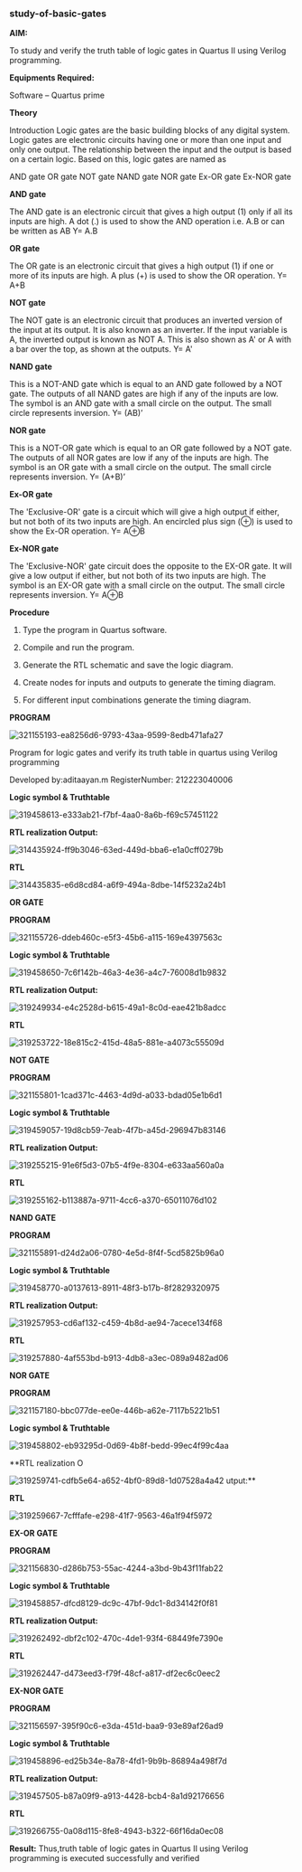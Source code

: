 ### study-of-basic-gates

**AIM:** 

To study and verify the truth table of logic gates in Quartus II using Verilog programming.

**Equipments Required:**

Software – Quartus prime 

**Theory**

Introduction Logic gates are the basic building blocks of any digital system. Logic gates are electronic circuits having one or more than one input and only one output. The relationship between the input and the output is based on a certain logic. Based on this, logic gates are named as

AND gate OR gate NOT gate NAND gate NOR gate Ex-OR gate Ex-NOR gate

**AND gate**

The AND gate is an electronic circuit that gives a high output (1) only if all its inputs are high. A dot (.) is used to show the AND operation i.e. A.B or can be written as AB
Y= A.B

**OR gate** 

The OR gate is an electronic circuit that gives a high output (1) if one or more of its inputs are high. A plus (+) is used to show the OR operation.
Y= A+B

**NOT gate**

The NOT gate is an electronic circuit that produces an inverted version of the input at its output. It is also known as an inverter. If the input variable is A, the inverted output is known as NOT A. This is also shown as A' or A with a bar over the top, as shown at the outputs.
Y= A'

**NAND gate**

This is a NOT-AND gate which is equal to an AND gate followed by a NOT gate. The outputs of all NAND gates are high if any of the inputs are low. The symbol is an AND gate with a small circle on the output. The small circle represents inversion.
Y= (AB)’

**NOR gate**

This is a NOT-OR gate which is equal to an OR gate followed by a NOT gate. The outputs of all NOR gates are low if any of the inputs are high. The symbol is an OR gate with a small circle on the output. The small circle represents inversion.
Y= (A+B)’

**Ex-OR gate**

The 'Exclusive-OR' gate is a circuit which will give a high output if either, but not both of its two inputs are high. An encircled plus sign (⊕) is used to show the Ex-OR operation.
Y= A⊕B

**Ex-NOR gate**

The 'Exclusive-NOR' gate circuit does the opposite to the EX-OR gate. It will give a low output if either, but not both of its two inputs are high. The symbol is an EX-OR gate with a small circle on the output. The small circle represents inversion.
Y= A⊕B

**Procedure** 

1.	Type the program in Quartus software.

2.	Compile and run the program.

3.	Generate the RTL schematic and save the logic diagram.

4.	Create nodes for inputs and outputs to generate the timing diagram.

5.	For different input combinations generate the timing diagram.


**PROGRAM**

![321155193-ea8256d6-9793-43aa-9599-8edb471afa27](https://github.com/Aditaayan/study-of-basic-gates/assets/147473394/42721fa4-25cf-479c-ac62-c46eb4848116)


Program for logic gates and verify its truth table in quartus using Verilog programming

 Developed by:aditaayan.m RegisterNumber: 212223040006
 
**Logic symbol & Truthtable**

![319458613-e333ab21-f7bf-4aa0-8a6b-f69c57451122](https://github.com/Aditaayan/study-of-basic-gates/assets/147473394/6c88473a-812c-49c7-aa4e-b4d96a3f01df)

**RTL realization Output:** 

![314435924-ff9b3046-63ed-449d-bba6-e1a0cff0279b](https://github.com/Aditaayan/study-of-basic-gates/assets/147473394/8e2b2737-5e06-4e52-ba2a-95ad34f4cf6e)


**RTL**

![314435835-e6d8cd84-a6f9-494a-8dbe-14f5232a24b1](https://github.com/Aditaayan/study-of-basic-gates/assets/147473394/a2039c34-158a-44a6-ad99-01382c1391c2)

**OR GATE**

**PROGRAM**

![321155726-ddeb460c-e5f3-45b6-a115-169e4397563c](https://github.com/Aditaayan/study-of-basic-gates/assets/147473394/bcc41892-f1a4-4532-9b2e-bb97dd065d6b)

**Logic symbol & Truthtable**

![319458650-7c6f142b-46a3-4e36-a4c7-76008d1b9832](https://github.com/Aditaayan/study-of-basic-gates/assets/147473394/bdbc2626-a8c5-403e-a780-fe9c45ecd620)

**RTL realization Output:** 

![319249934-e4c2528d-b615-49a1-8c0d-eae421b8adcc](https://github.com/Aditaayan/study-of-basic-gates/assets/147473394/eef07ad4-b607-4661-88f6-28bc5b457d99)

**RTL**

![319253722-18e815c2-415d-48a5-881e-a4073c55509d](https://github.com/Aditaayan/study-of-basic-gates/assets/147473394/ee471bb5-ea2d-41f7-95fc-391d8fd17738)

**NOT GATE**

**PROGRAM**

![321155801-1cad371c-4463-4d9d-a033-bdad05e1b6d1](https://github.com/Aditaayan/study-of-basic-gates/assets/147473394/c3b3f3d5-0993-4668-8e53-a7407a559d6e)

**Logic symbol & Truthtable**

![319459057-19d8cb59-7eab-4f7b-a45d-296947b83146](https://github.com/Aditaayan/study-of-basic-gates/assets/147473394/9ff3c934-4ee1-4612-b3fd-085030bc9d5d)

**RTL realization Output:** 

![319255215-91e6f5d3-07b5-4f9e-8304-e633aa560a0a](https://github.com/Aditaayan/study-of-basic-gates/assets/147473394/004354e0-69b2-45fb-bbc1-49b3ccfc5dd3)

**RTL**

![319255162-b113887a-9711-4cc6-a370-65011076d102](https://github.com/Aditaayan/study-of-basic-gates/assets/147473394/baf715c8-daf9-4ebc-bea2-a27746521e53)


**NAND GATE**

**PROGRAM**

![321155891-d24d2a06-0780-4e5d-8f4f-5cd5825b96a0](https://github.com/Aditaayan/study-of-basic-gates/assets/147473394/7542227e-3fea-4e85-942a-3041c16fc056)

**Logic symbol & Truthtable**

![319458770-a0137613-8911-48f3-b17b-8f2829320975](https://github.com/Aditaayan/study-of-basic-gates/assets/147473394/34d57c74-af7c-47e9-aeaf-c85d37ad8973)

**RTL realization Output:** 

![319257953-cd6af132-c459-4b8d-ae94-7acece134f68](https://github.com/Aditaayan/study-of-basic-gates/assets/147473394/1aea652d-aa6c-4cab-8f76-13f325b44ea5)

**RTL**

![319257880-4af553bd-b913-4db8-a3ec-089a9482ad06](https://github.com/Aditaayan/study-of-basic-gates/assets/147473394/413f6513-be24-4a82-89dd-9ea38c807fdb)

**NOR GATE**

**PROGRAM**

![321157180-bbc077de-ee0e-446b-a62e-7117b5221b51](https://github.com/Aditaayan/study-of-basic-gates/assets/147473394/2b587732-18ca-4096-b7b5-8fc08c11a05b)

**Logic symbol & Truthtable**

![319458802-eb93295d-0d69-4b8f-bedd-99ec4f99c4aa](https://github.com/Aditaayan/study-of-basic-gates/assets/147473394/96c33b8b-7701-44cb-8d55-03ad19bc7192)

**RTL realization O

![319259741-cdfb5e64-a652-4bf0-89d8-1d07528a4a42](https://github.com/Aditaayan/study-of-basic-gates/assets/147473394/5500839e-e01f-4fdd-ad9f-f49f8c659298)
utput:** 

**RTL**


![319259667-7cfffafe-e298-41f7-9563-46a1f94f5972](https://github.com/Aditaayan/study-of-basic-gates/assets/147473394/f7c56117-2266-4207-aba8-71542604109e)

**EX-OR GATE**

**PROGRAM**


![321156830-d286b753-55ac-4244-a3bd-9b43f11fab22](https://github.com/Aditaayan/study-of-basic-gates/assets/147473394/6554cf7b-2e19-454d-a622-4b8bf1df1d62)

**Logic symbol & Truthtable**


![319458857-dfcd8129-dc9c-47bf-9dc1-8d34142f0f81](https://github.com/Aditaayan/study-of-basic-gates/assets/147473394/95c84c59-a361-4562-a1d0-9e5b263e89e3)

**RTL realization Output:** 


![319262492-dbf2c102-470c-4de1-93f4-68449fe7390e](https://github.com/Aditaayan/study-of-basic-gates/assets/147473394/29e12ee5-77c5-4a2e-ae85-832101244566)

**RTL**


![319262447-d473eed3-f79f-48cf-a817-df2ec6c0eec2](https://github.com/Aditaayan/study-of-basic-gates/assets/147473394/d42bf2c7-949f-4bfc-8b55-d550c35ba9a0)

**EX-NOR GATE**

**PROGRAM**


![321156597-395f90c6-e3da-451d-baa9-93e89af26ad9](https://github.com/Aditaayan/study-of-basic-gates/assets/147473394/d6d5e59c-986c-42b6-825d-23ea10901a12)

**Logic symbol & Truthtable**


![319458896-ed25b34e-8a78-4fd1-9b9b-86894a498f7d](https://github.com/Aditaayan/study-of-basic-gates/assets/147473394/79461902-ef69-4411-9670-934c2458e24e)

**RTL realization Output:** 


![319457505-b87a09f9-a913-4428-bcb4-8a1d92176656](https://github.com/Aditaayan/study-of-basic-gates/assets/147473394/4c5684be-49b0-4a08-879b-2947c035d572)

**RTL**


![319266755-0a08d115-8fe8-4943-b322-66f16da0ec08](https://github.com/Aditaayan/study-of-basic-gates/assets/147473394/3dab2c2a-f7cf-4a6e-b086-8f490fc88c52)

**Result:**
Thus,truth table of logic gates in Quartus II using Verilog programming is executed successfully and verified

